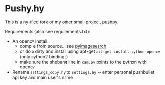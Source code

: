 # Pushy.hy

This is a [hy-ified](https://github.com/hylang/hy) fork of my other small project, [pushpy](https://github.com/jaemk/pushpy).

Requirements (also see requirements.txt):
* An opencv install:
  * compile from source... see [pyimagesearch](http://www.pyimagesearch.com/2015/07/27/installing-opencv-3-0-for-both-python-2-7-and-python-3-on-your-raspberry-pi-2/)
  * or do a dirty and install using apt-get `apt-get install python-opencv` (only python2 bindings) 
  * make sure the shebang line in `cam.py` points to the python with opencv
* Rename `settings_copy.hy` to `settings.hy` -- enter personal pushbullet api key and main user's name

